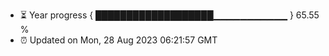- ⏳ Year progress { ███████████████████▁▁▁▁▁▁▁▁▁▁▁ } 65.55 %
- ⏰ Updated on Mon, 28 Aug 2023 06:21:57 GMT

